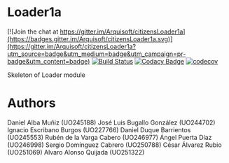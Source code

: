 # Loader1a

[![Join the chat at https://gitter.im/Arquisoft/citizensLoader1a](https://badges.gitter.im/Arquisoft/citizensLoader1a.svg)](https://gitter.im/Arquisoft/citizensLoader1a?utm_source=badge&utm_medium=badge&utm_campaign=pr-badge&utm_content=badge)
[![Build Status](https://travis-ci.org/Arquisoft/citizensLoader1a.svg?branch=master)](https://travis-ci.org/Arquisoft/citizensLoader1a)
[![Codacy Badge](https://api.codacy.com/project/badge/Grade/e680327c40a44a6b8378a8171066e341)](https://www.codacy.com/app/jelabra/citizensLoader1a?utm_source=github.com&utm_medium=referral&utm_content=Arquisoft/citizensLoader1a&utm_campaign=badger)
[![codecov](https://codecov.io/gh/Arquisoft/citizensLoader1a/branch/master/graph/badge.svg)](https://codecov.io/gh/Arquisoft/citizensLoader1a)

Skeleton of Loader module

# Authors

Daniel Alba Muñiz (UO245188)
José Luis Bugallo González (UO244702)
Ignacio Escribano Burgos (UO227766)
Daniel Duque Barrientos (UO245553)
Rubén de la Varga Cabero (UO246977)
Ángel Puerta Díaz (UO246998)
Sergio Domínguez Cabrero (UO250788)
César Álvarez Rubio (UO251069)
Alvaro Alonso Quijada (UO251322)


